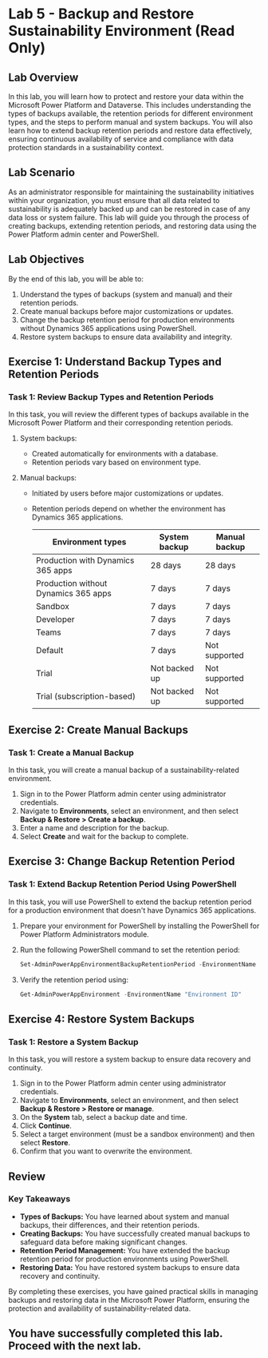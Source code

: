 # Lab 5 - Backup and Restore Sustainability Environment (Read Only)

## Lab Overview

In this lab, you will learn how to protect and restore your data within the Microsoft Power Platform and Dataverse. This includes understanding the types of backups available, the retention periods for different environment types, and the steps to perform manual and system backups. You will also learn how to extend backup retention periods and restore data effectively, ensuring continuous availability of service and compliance with data protection standards in a sustainability context.

## Lab Scenario

As an administrator responsible for maintaining the sustainability initiatives within your organization, you must ensure that all data related to sustainability is adequately backed up and can be restored in case of any data loss or system failure. This lab will guide you through the process of creating backups, extending retention periods, and restoring data using the Power Platform admin center and PowerShell.

## Lab Objectives

By the end of this lab, you will be able to:

1. Understand the types of backups (system and manual) and their retention periods.
2. Create manual backups before major customizations or updates.
3. Change the backup retention period for production environments without Dynamics 365 applications using PowerShell.
4. Restore system backups to ensure data availability and integrity.

## Exercise 1: Understand Backup Types and Retention Periods

### Task 1: Review Backup Types and Retention Periods

In this task, you will review the different types of backups available in the Microsoft Power Platform and their corresponding retention periods.

1. System backups:
   - Created automatically for environments with a database.
   - Retention periods vary based on environment type.

2. Manual backups:
   - Initiated by users before major customizations or updates.
   - Retention periods depend on whether the environment has Dynamics 365 applications.

      | Environment types                          | System backup | Manual backup |
      |--------------------------------------------|---------------|---------------|
      | Production with Dynamics 365 apps          | 28 days       | 28 days       |
      | Production without Dynamics 365 apps       | 7 days        | 7 days        |
      | Sandbox                                    | 7 days        | 7 days        |
      | Developer                                  | 7 days        | 7 days        |
      | Teams                                      | 7 days        | 7 days        |
      | Default                                    | 7 days        | Not supported |
      | Trial                                      | Not backed up | Not supported |
      | Trial (subscription-based)                 | Not backed up | Not supported |

## Exercise 2: Create Manual Backups

### Task 1: Create a Manual Backup

In this task, you will create a manual backup of a sustainability-related environment.

1. Sign in to the Power Platform admin center using administrator credentials.
2. Navigate to **Environments**, select an environment, and then select **Backup & Restore > Create a backup**.
3. Enter a name and description for the backup.
4. Select **Create** and wait for the backup to complete.

## Exercise 3: Change Backup Retention Period

### Task 1: Extend Backup Retention Period Using PowerShell

In this task, you will use PowerShell to extend the backup retention period for a production environment that doesn't have Dynamics 365 applications.

1. Prepare your environment for PowerShell by installing the PowerShell for Power Platform Administrators module.
2. Run the following PowerShell command to set the retention period:

    ```powershell
    Set-AdminPowerAppEnvironmentBackupRetentionPeriod -EnvironmentName "Environment ID" -NewBackupRetentionPeriodInDays 28
    ```

3. Verify the retention period using:

    ```powershell
    Get-AdminPowerAppEnvironment -EnvironmentName "Environment ID"
    ```

## Exercise 4: Restore System Backups

### Task 1: Restore a System Backup

In this task, you will restore a system backup to ensure data recovery and continuity.

1. Sign in to the Power Platform admin center using administrator credentials.
2. Navigate to **Environments**, select an environment, and then select **Backup & Restore > Restore or manage**.
3. On the **System** tab, select a backup date and time.
4. Click **Continue**.
5. Select a target environment (must be a sandbox environment) and then select **Restore**.
6. Confirm that you want to overwrite the environment.

## Review

### Key Takeaways

- **Types of Backups:** You have learned about system and manual backups, their differences, and their retention periods.
- **Creating Backups:** You have successfully created manual backups to safeguard data before making significant changes.
- **Retention Period Management:** You have extended the backup retention period for production environments using PowerShell.
- **Restoring Data:** You have restored system backups to ensure data recovery and continuity.

By completing these exercises, you have gained practical skills in managing backups and restoring data in the Microsoft Power Platform, ensuring the protection and availability of sustainability-related data.

## You have successfully completed this lab. Proceed with the next lab.
